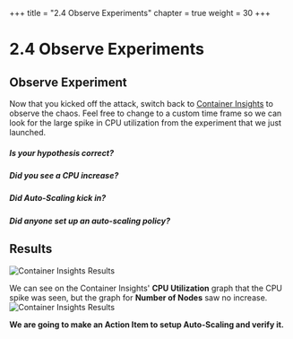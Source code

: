 +++
title = "2.4 Observe Experiments"
chapter = true
weight = 30
+++
# 2.4 Observe Experiments
## Observe Experiment

Now that you kicked off the attack, switch back to [Container Insights](https://console.aws.amazon.com/cloudwatch/home?region=us-east-1#container-insights:performance) to observe the chaos. Feel free to change to a custom time frame so we can look for the large spike in CPU utilization from the experiment that we just launched. 

##### Is your hypothesis correct? 
##### Did you see a CPU increase? 
##### Did Auto-Scaling kick in? 
##### Did anyone set up an auto-scaling policy?


## Results 

![Container Insights Results](/images/container_insights_exp1_results.png)

We can see on the Container Insights' **CPU Utilization** graph that the CPU spike was seen, but the graph for **Number of Nodes** saw no increase. 
![Container Insights Results](/images/container_insights_exp1_results2.png) 

**We are going to make an Action Item to setup Auto-Scaling and verify it.**